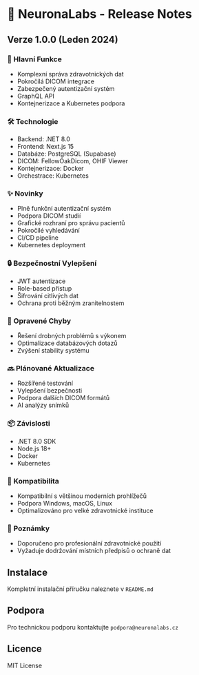 # 🚀 NeuronaLabs - Release Notes

## Verze 1.0.0 (Leden 2024)

### 🌟 Hlavní Funkce
- Komplexní správa zdravotnických dat
- Pokročilá DICOM integrace
- Zabezpečený autentizační systém
- GraphQL API
- Kontejnerizace a Kubernetes podpora

### 🛠 Technologie
- Backend: .NET 8.0
- Frontend: Next.js 15
- Databáze: PostgreSQL (Supabase)
- DICOM: FellowOakDicom, OHIF Viewer
- Kontejnerizace: Docker
- Orchestrace: Kubernetes

### ✨ Novinky
- Plně funkční autentizační systém
- Podpora DICOM studií
- Grafické rozhraní pro správu pacientů
- Pokročilé vyhledávání
- CI/CD pipeline
- Kubernetes deployment

### 🔒 Bezpečnostní Vylepšení
- JWT autentizace
- Role-based přístup
- Šifrování citlivých dat
- Ochrana proti běžným zranitelnostem

### 🐛 Opravené Chyby
- Řešení drobných problémů s výkonem
- Optimalizace databázových dotazů
- Zvýšení stability systému

### 🔜 Plánované Aktualizace
- Rozšířené testování
- Vylepšení bezpečnosti
- Podpora dalších DICOM formátů
- AI analýzy snímků

### 📦 Závislosti
- .NET 8.0 SDK
- Node.js 18+
- Docker
- Kubernetes

### 🤝 Kompatibilita
- Kompatibilní s většinou moderních prohlížečů
- Podpora Windows, macOS, Linux
- Optimalizováno pro velké zdravotnické instituce

### 📝 Poznámky
- Doporučeno pro profesionální zdravotnické použití
- Vyžaduje dodržování místních předpisů o ochraně dat

## Instalace
Kompletní instalační příručku naleznete v `README.md`

## Podpora
Pro technickou podporu kontaktujte `podpora@neuronalabs.cz`

## Licence
MIT License
